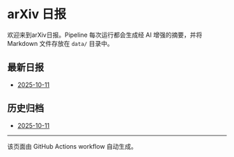 # arXiv 日报

欢迎来到arXiv日报。Pipeline 每次运行都会生成经 AI 增强的摘要，并将 Markdown 文件存放在 `data/` 目录中。

## 最新日报
- [2025-10-11](data/2025-10-11.html)

## 历史归档
- [2025-10-11](data/2025-10-11.html)

---
该页面由 GitHub Actions workflow 自动生成。
